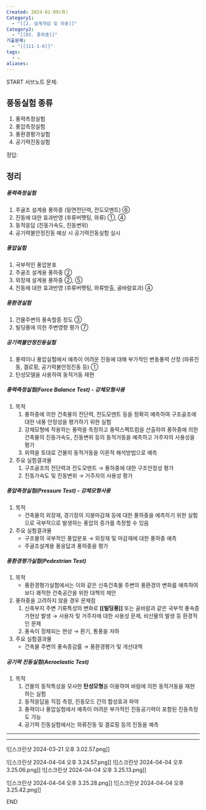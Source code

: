 ```yaml
---
Created: 2024-01-09(화)
Category1:
  - "[[2. 설계개념 및 하중]]"
Category2:
  - "[[03. 풍하중]]"
기출문제:
  - "[[111-1-6]]"
tags:
  - ✏️
aliases:
---
```

START
서브노트
문제:  
## 풍동실험 종류
1. 풍력측정실험
2. 풍압측정실험
3. 풍환경평가실험
4. 공기력진동실험

정답: 
## 정리
##### 풍력측정실험
1. 주골조 설계용 풍하중 (밑면전단력, 전도모멘트) ⑥
3. 진동에 대한 효과반영 (후류버펫팅, 와류) ①, ④
2. 동적응답 (진동가속도, 진동변위)
4. 공기력불안정진동 예상 시 공기력진동실험 실시
##### 풍압실험
1. 국부적인 풍압분포
2. 주골조 설계용 풍하중 ② 
3. 외장재 설계용 풍하중 ②, ⑤
4. 진동에 대한 효과반영 (후류버펫팅, 와류방출, 골바람효과) ④
##### 풍환경실험
1. 건물주변의 풍속할증 정도 ③
2. 빌딩풍에 의한 주변영향 평가 ⑦
##### 공기력불안정진동실험
1. 풍력이나 풍압실험에서 예측이 어려운 진동에 대해 부가적인 변동풍력 산정
   (와류진동, 겔로핑, 공기력불안정진동 등) ①
2. 탄성모델을 사용하여 동적거동 재현
##### 풍력측정실험(Force Balance Test) - 강체모형사용
1. 목적
	1. 풍하중에 의한 건축물의 전단력, 전도모멘트 등을 정확히 예측하여 구조골조에 대한 내풍 안정성을 평가하기 위한 실험
	2. 강체모형에 작용하는 풍력을 측정하고 풍력스펙트럼을 산출하여 풍하중에 의한 건축물의 진동가속도, 진동변위 등의 동적거동을 예측하고 거주자의 사용성을 평가
	3. 외력을 토대로 건물의 동적거동을 이론적 해석방법으로 예측
2. 주요 실험결과물
	1. 구조골조의 전단력과 전도모멘트 → 풍하중에 대한 구조안정성 평가
	2. 진동가속도 및 진동변위 → 거주자의 사용성 평가
##### 풍압측정실험(Pressure Test) - 강체모형사용
1. 목적
	- 건축물의 외장재, 경기장의 지붕마감재 등에 대한 풍하중을 예측하기 위한 실험으로 국부적으로 발생하는 풍압의 증가를 측정할 수 있음
2. 주요 실험결과물
	- 구조물의 국부적인 풍압분포 → 외장재 및 마감재에 대한 풍하중 예측
	- 주골조설계용 풍응답과 풍하중을 평가
##### 풍환경평가실험(Pedestrian Test)
1. 목적
	- 풍환경평가실험에서는 이와 같은 신축건축물 주변의 풍환경의 변화를 예측하여 보다 쾌적한 건축공간을 위한 대책의 제안
2. 풍하중을 고려하지 않을 경우 문제점
	1. 신축부지 주변 기류특성의 변화로 **[[빌딩풍]]** 또는 골바람과 같은 국부적 풍속증가현상 발생 → 사용자 및 거주자에 대한 사용성 문제, 비산물의 발생 등 환경적인 문제
	2. 풍속이 정체되는 현상 → 환기, 통풍을 저하
3. 주요 실험결과물
	- 건축물 주변의 풍속증감률 → 풍환경평가 및 개선대책
##### 공기력 진동실험(Aeroelastic Test)
1. 목적
	1. 건물의 동적특성을 모사한 **탄성모형**을 이용하여 바람에 의한 동적거동을 재현하는 실험
	2. 동적응답을 직접 측정, 진동모드 간의 합성효과 파악
	3. 풍력이나 풍압실험에서 예측이 어려운 부가적인 진동공기력이 포함된 진동측정도 가능
	4. 공기력 진동실험에서는 와류진동 및 겔로핑 등의 진동을 예측

***
***
![[스크린샷 2024-03-21 오후 3.02.57.png]]

![[스크린샷 2024-04-04 오후 3.24.57.png]]
![[스크린샷 2024-04-04 오후 3.25.06.png]]
![[스크린샷 2024-04-04 오후 3.25.13.png]]

![[스크린샷 2024-04-04 오후 3.25.28.png]]
![[스크린샷 2024-04-04 오후 3.25.42.png]]
<!--ID: 1688986161500-->
END